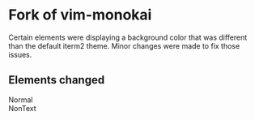 # Fork of vim-monokai

Certain elements were displaying a background color that was different than the
default iterm2 theme. Minor changes were made to fix those issues.

## Elements changed

Normal  
NonText  
